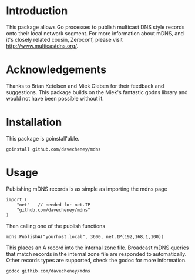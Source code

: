 Introduction
============

This package allows Go processes to publish multicast DNS style records onto their local network segment. For more information about mDNS, and it's closely related cousin, Zeroconf, please visit http://www.multicastdns.org/.

Acknowledgements
================

Thanks to Brian Ketelsen and Miek Gieben for their feedback and suggestions. This package builds on the Miek's fantastic godns library and would not have been possible without it.

Installation
============

This package is goinstall'able.

    goinstall github.com/davecheney/mdns

Usage
=====

Publishing mDNS records is as simple as importing the mdns page

    import (
        "net"	// needed for net.IP		
        "github.com/davecheney/mdns"
    )

Then calling one of the publish functions

    mdns.PublishA("yourhost.local", 3600, net.IP(192,168,1,100))

This places an A record into the internal zone file. Broadcast mDNS queries that match records in the internal zone file are responded to automatically. Other records types are supported, check the godoc for more information.

    godoc githib.com/davecheney/mdns

